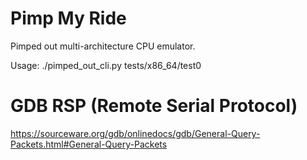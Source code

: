 Pimp My Ride
============

Pimped out multi-architecture CPU emulator.


Usage: ./pimped_out_cli.py tests/x86_64/test0

GDB RSP (Remote Serial Protocol)
================================

https://sourceware.org/gdb/onlinedocs/gdb/General-Query-Packets.html#General-Query-Packets
